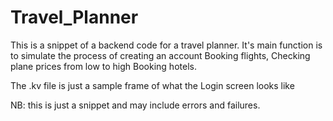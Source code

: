 # Travel_Planner
This is a snippet of a backend code for a travel planner.
It's main function is to simulate the process of creating an account
Booking flights, Checking plane prices from low to high
Booking hotels.

The .kv file is just a sample frame of what the Login screen looks like

NB: this is just a snippet and may include errors and failures.
